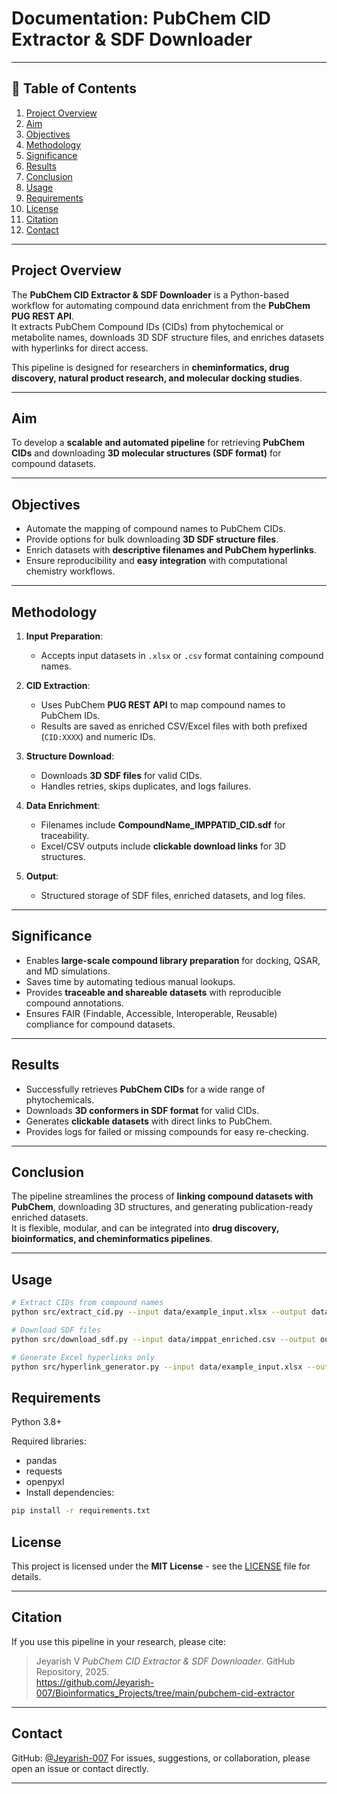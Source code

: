 # Documentation: PubChem CID Extractor & SDF Downloader

---

## 📑 Table of Contents
1. [Project Overview](#project-overview)  
2. [Aim](#aim)  
3. [Objectives](#objectives)  
4. [Methodology](#methodology)  
5. [Significance](#significance)  
6. [Results](#results)  
7. [Conclusion](#conclusion)  
8. [Usage](#usage)  
9. [Requirements](#requirements)  
10. [License](#license)  
11. [Citation](#citation)  
12. [Contact](#contact)  

---

## Project Overview
The **PubChem CID Extractor & SDF Downloader** is a Python-based workflow for automating compound data enrichment from the **PubChem PUG REST API**.  
It extracts PubChem Compound IDs (CIDs) from phytochemical or metabolite names, downloads 3D SDF structure files, and enriches datasets with hyperlinks for direct access.

This pipeline is designed for researchers in **cheminformatics, drug discovery, natural product research, and molecular docking studies**.

---

## Aim
To develop a **scalable and automated pipeline** for retrieving **PubChem CIDs** and downloading **3D molecular structures (SDF format)** for compound datasets.

---

## Objectives
- Automate the mapping of compound names to PubChem CIDs.  
- Provide options for bulk downloading **3D SDF structure files**.  
- Enrich datasets with **descriptive filenames and PubChem hyperlinks**.  
- Ensure reproducibility and **easy integration** with computational chemistry workflows.  

---

## Methodology
1. **Input Preparation**:  
   - Accepts input datasets in `.xlsx` or `.csv` format containing compound names.  
   
2. **CID Extraction**:  
   - Uses PubChem **PUG REST API** to map compound names to PubChem IDs.  
   - Results are saved as enriched CSV/Excel files with both prefixed (`CID:XXXX`) and numeric IDs.  

3. **Structure Download**:  
   - Downloads **3D SDF files** for valid CIDs.  
   - Handles retries, skips duplicates, and logs failures.  
   
4. **Data Enrichment**:  
   - Filenames include **CompoundName_IMPPATID_CID.sdf** for traceability.  
   - Excel/CSV outputs include **clickable download links** for 3D structures.  

5. **Output**:  
   - Structured storage of SDF files, enriched datasets, and log files.  

---

## Significance
- Enables **large-scale compound library preparation** for docking, QSAR, and MD simulations.  
- Saves time by automating tedious manual lookups.  
- Provides **traceable and shareable datasets** with reproducible compound annotations.  
- Ensures FAIR (Findable, Accessible, Interoperable, Reusable) compliance for compound datasets.  

---

## Results
- Successfully retrieves **PubChem CIDs** for a wide range of phytochemicals.  
- Downloads **3D conformers in SDF format** for valid CIDs.  
- Generates **clickable datasets** with direct links to PubChem.  
- Provides logs for failed or missing compounds for easy re-checking.  

---

## Conclusion
The pipeline streamlines the process of **linking compound datasets with PubChem**, downloading 3D structures, and generating publication-ready enriched datasets.  
It is flexible, modular, and can be integrated into **drug discovery, bioinformatics, and cheminformatics pipelines**.  

---

## Usage
```bash
# Extract CIDs from compound names
python src/extract_cid.py --input data/example_input.xlsx --output data/imppat_enriched.csv

# Download SDF files
python src/download_sdf.py --input data/imppat_enriched.csv --output outputs/sdf_files/

# Generate Excel hyperlinks only
python src/hyperlink_generator.py --input data/example_input.xlsx --output data/with_links.xlsx
```

## Requirements

Python 3.8+

Required libraries:
- pandas
- requests
- openpyxl
- Install dependencies:
```bash
pip install -r requirements.txt
```

## License

This project is licensed under the **MIT License** - see the [LICENSE](LICENSE) file for details.

---

## Citation

If you use this pipeline in your research, please cite:

> Jeyarish V *PubChem CID Extractor & SDF Downloader*. GitHub Repository, 2025.  
> https://github.com/Jeyarish-007/Bioinformatics_Projects/tree/main/pubchem-cid-extractor

---

## Contact

GitHub: [@Jeyarish-007](https://github.com/Jeyarish-007)
For issues, suggestions, or collaboration, please open an issue or contact directly.

---
